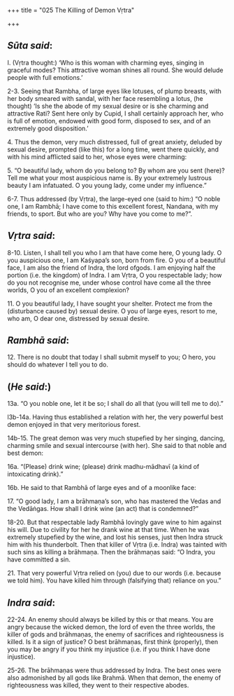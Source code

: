 +++
title = "025  The Killing of Demon Vṛtra"

+++
 

## *Sūta said*:

I. (Vṛtra thought:) ‘Who is this woman with charming eyes, singing in graceful modes? This attractive woman shines all round. She would delude people with full emotions.’

2-3. Seeing that Rambha, of large eyes like lotuses, of plump breasts, with her body smeared with sandal, with her face resembling a lotus, (he thought) ‘Is she the abode of my sexual desire or is she charming and attractive Rati? Sent here only by Cupid, I shall certainly approach her, who is full of emotion, endowed with good form, disposed to sex, and of an extremely good disposition.’

4\. Thus the demon, very much distressed, full of great anxiety, deluded by sexual desire, prompted (like this) for a long time, went there quickly, and with his mind afflicted said to her, whose eyes were charming:

5\. “O beautiful lady, whom do you belong to? By whom are you sent (here)? Tell me what your most auspicious name is. By your extremely lustrous beauty I am infatuated. O you young lady, come under my influence.”

6-7. Thus addressed (by Vṛtra), the large-eyed one (said to him:) “O noble one, I am Rambhā; I have come to this excellent forest, Nandana, with my friends, to sport. But who are you? Why have you come to me?”.

## *Vṛtra said*:

8-10. Listen, I shall tell you who I am that have come here, O young lady. O you auspicious one, I am Kaśyapa’s son, born from fire. O you of a beautiful face, I am also the friend of Indra, the lord ofgods. I am enjoying half the portion (i.e. the kingdom) of Indra. I am Vṛtra, O you respectable lady; how do you not recognise me, under whose control have come all the three worlds, O you of an excellent complexion?

11\. O you beautiful lady, I have sought your shelter. Protect me from the (disturbance caused by) sexual desire. O you of large eyes, resort to me, who am, O dear one, distressed by sexual desire.

## *Rambhā said*:

12\. There is no doubt that today I shall submit myself to you; O hero, you should do whatever I tell you to do.

## (*He said*:)

13a. “O you noble one, let it be so; I shall do all that (you will tell me to do).”

l3b-14a. Having thus established a relation with her, the very powerful best demon enjoyed in that very meritorious forest.

14b-15. The great demon was very much stupefied by her singing, dancing, charming smile and sexual intercourse (with her). She said to that noble and best demon:

16a. “(Please) drink wine; (please) drink madhu-mādhavī (a kind of intoxicating drink).”

16b. He said to that Rambhā of large eyes and of a moonlike face:

17\. “O good lady, I am a brāhmaṇa’s son, who has mastered the Vedas and the Vedāṅgas. How shall I drink wine (an act) that is condemned?”

18-20. But that respectable lady Rambhā lovingly gave wine to him against his will. Due to civility for her he drank wine at that time. When he was extremely stupefied by the wine, and lost his senses, just then Indra struck him with his thunderbolt. Then that killer of Vṛtra (i.e. Indra) was tainted with such sins as killing a brāhmaṇa. Then the brāhmaṇas said: “O Indra, you have committed a sin.

21\. That very powerful Vṛtra relied on (you) due to our words (i.e. because we told him). You have killed him through (falsifying that) reliance on you.”

## *Indra said*:

22-24. An enemy should always be killed by this or that means. You are angry because the wicked demon, the lord of even the three worlds, the killer of gods and brāhmaṇas, the enemy of sacrifices and righteousness is killed. Is it a sign of justice? O best brāhmaṇas, first think (properly), then you may be angry if you think my injustice (i.e. if you think I have done injustice).

25-26. The brāhmaṇas were thus addressed by Indra. The best ones were also admonished by all gods like Brahmā. When that demon, the enemy of righteousness was killed, they went to their respective abodes.


